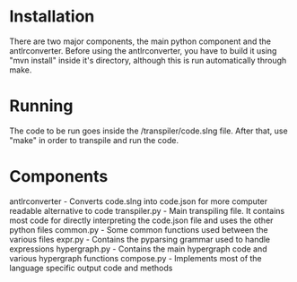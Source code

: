 # Installation
There are two major components, the main python component and the antlrconverter.  Before using the antlrconverter, you have to build it using "mvn install" inside it's directory, although this is run automatically through make.

# Running
The code to be run goes inside the /transpiler/code.slng file.  After that, use "make" in order to transpile and run the code.

# Components
antlrconverter - Converts code.slng into code.json for more computer readable alternative to code
transpiler.py - Main transpiling file.  It contains most code for directly interpreting the code.json file and uses the other python files
common.py - Some common functions used between the various files
expr.py - Contains the pyparsing grammar used to handle expressions
hypergraph.py - Contains the main hypergraph code and various hypergraph functions
compose.py - Implements most of the language specific output code and methods

